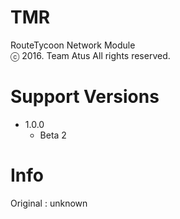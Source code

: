 # TMR
RouteTycoon Network Module<br>ⓒ 2016. Team Atus All rights reserved.
# Support Versions
* 1.0.0
   * Beta 2
# Info
Original : unknown
